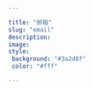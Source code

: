 ```yaml
---

title: "邮箱"
slug: "email"
description: 
image: 
style:
 background: "#3a2d8f"
 color: "#fff"

---
```

